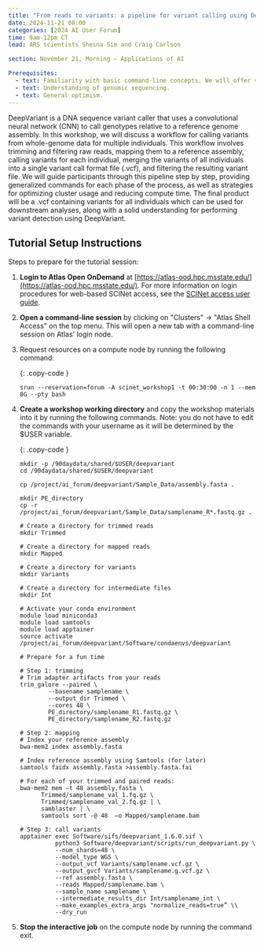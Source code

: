 ```yaml
---
title: "From reads to variants: a pipeline for variant calling using DeepVariant"
date: 2024-11-21 08:00
categories: [2024 AI User Forum] 
time: 9am-12pm CT
lead: ARS scientists Sheina Sim and Craig Carlson

section: November 21, Morning — Applications of AI

Prerequisites:
  - text: Familiarity with basic command-line concepts. We will offer virtual training for these skills before the Forum begins.
  - text: Understanding of genomic sequencing.
  - text: General optimism.
---
```


DeepVariant is a DNA sequence variant caller that uses a convolutional neural network (CNN) to call genotypes relative to a reference genome assembly. In this workshop, we will discuss a workflow for calling variants from whole-genome data for multiple individuals. <!--excerpt--> This workflow involves trimming and filtering raw reads, mapping them to a reference assembly, calling variants for each individual, merging the variants of all individuals into a single variant call format file (.vcf), and filtering the resulting variant file. We will guide participants through this pipeline step by step, providing generalized commands for each phase of the process, as well as strategies for optimizing cluster usage and reducing compute time. The final product will be a .vcf containing variants for all individuals which can be used for downstream analyses, along with a solid understanding for performing variant detection using DeepVariant.


## Tutorial Setup Instructions 

Steps to prepare for the tutorial session: 

1. **Login to Atlas Open OnDemand** at [https://atlas-ood.hpc.msstate.edu/](https://atlas-ood.hpc.msstate.edu/). For more information on login procedures for web-based SCINet access, see the [SCINet access user guide](https://scinet.usda.gov/guides/access/web-based-login). 

1. **Open a command-line session** by clicking on "Clusters" -> "Atlas Shell Access" on the top menu. This will open a new tab with a command-line session on Atlas' login node. 

1. Request resources on a compute node by running the following command:  
  
    {: .copy-code }
    ```
    srun --reservation=forum -A scinet_workshop1 -t 00:30:00 -n 1 --mem 8G --pty bash
    ``` 

1. **Create a workshop working directory** and copy the workshop materials into it by running the following commands. Note: you do not have to edit the commands with your username as it will be determined by the $USER variable. 

    {: .copy-code }
    ```
    mkdir -p /90daydata/shared/$USER/deepvariant 
    cd /90daydata/shared/$USER/deepvariant
    
    cp /project/ai_forum/deepvariant/Sample_Data/assembly.fasta . 
    
    mkdir PE_directory 
    cp -r /project/ai_forum/deepvariant/Sample_Data/samplename_R*.fastq.gz .
    
    # Create a directory for trimmed reads 
    mkdir Trimmed 
    
    # Create a directory for mapped reads 
    mkdir Mapped 
    
    # Create a directory for variants 
    mkdir Variants 
    
    # Create a directory for intermediate files 
    mkdir Int 
    
    # Activate your conda environment 
    module load miniconda3 
    module load samtools 
    module load apptainer 
    source activate /project/ai_forum/deepvariant/Software/condaenvs/deepvariant 
    
    # Prepare for a fun time 
    
    # Step 1: trimming 
    # Trim adapter artifacts from your reads 
    trim_galore --paired \ 
            --basename samplename \ 
            --output_dir Trimmed \ 
            --cores 48 \ 
            PE_directory/samplename_R1.fastq.gz \ 	 
            PE_directory/samplename_R2.fastq.gz 
            
    # Step 2: mapping 
    # Index your reference assembly 
    bwa-mem2 index assembly.fasta 

    # Index reference assembly using Samtools (for later) 
    samtools faidx assembly.fasta >assembly.fasta.fai 
    
    # For each of your trimmed and paired reads:  
    bwa-mem2 mem –t 48 assembly.fasta \ 	 
          Trimmed/samplename_val_1.fq.gz \ 	 
          Trimmed/samplename_val_2.fq.gz | \ 
          samblaster | \ 	 
          samtools sort -@ 48  –o Mapped/samplename.bam 
    
    # Step 3: call variants 
    apptainer exec Software/sifs/deepvariant_1.6.0.sif \ 
              python3 Software/deepvariant/scripts/run_deepvariant.py \ 	 
              --num_shards=48 \ 
              --model_type WGS \ 
              --output_vcf Variants/samplename.vcf.gz \ 
              --output_gvcf Variants/samplename.g.vcf.gz \ 
              --ref assembly.fasta \ 
              --reads Mapped/samplename.bam \ 
              --sample_name samplename \ 
              --intermediate_results_dir Int/samplename_int \ 
              --make_examples_extra_args "normalize_reads=true” \\ 
              --dry_run 
    ```

1. **Stop the interactive job** on the compute node by running the command exit. 
